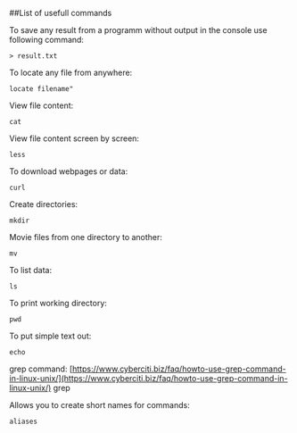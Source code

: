 ##List of usefull commands

To save any result from a programm without output in the console use following command:

    > result.txt

To locate any file from anywhere:

    locate filename"

View file content:

    cat

View file content screen by screen:

    less

To download webpages or data:

    curl

Create directories:

    mkdir

Movie files from one directory to another:

    mv

To list data:

    ls

To print working directory:

    pwd

To put simple text out:

    echo

grep command: [https://www.cyberciti.biz/faq/howto-use-grep-command-in-linux-unix/](https://www.cyberciti.biz/faq/howto-use-grep-command-in-linux-unix/)
    grep

Allows you to create short names for commands:

    aliases
